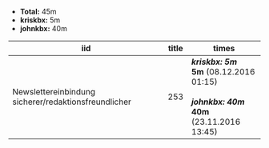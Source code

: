 * **Total:** 45m
* **kriskbx:** 5m
* **johnkbx:** 40m


| iid | title | times |
| --- | --- | --- |
| Newslettereinbindung sicherer/redaktionsfreundlicher | 253 | ***kriskbx: 5m***<br>**5m** (08.12.2016 01:15)<br><br>***johnkbx: 40m***<br>**40m** (23.11.2016 13:45) |